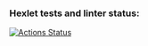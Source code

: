 ### Hexlet tests and linter status:
[![Actions Status](https://github.com/nrt85/algorithms-project-69/actions/workflows/hexlet-check.yml/badge.svg)](https://github.com/nrt85/algorithms-project-69/actions)